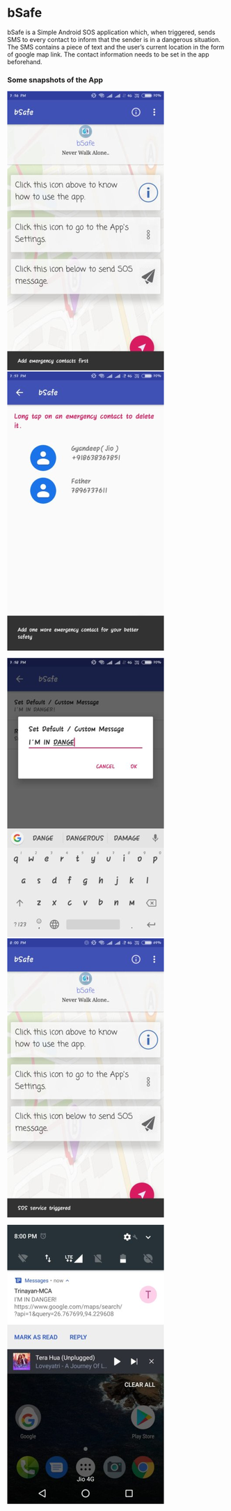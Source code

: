 # bSafe

bSafe is a Simple Android SOS application which, when triggered, sends SMS to every contact to inform that the sender is in a dangerous situation. The SMS
contains a piece of text and the user’s current location in the form of google map link. The contact information needs to be set in the app beforehand.

### Some snapshots of the App
![pic 1](./screenshots/p1.jpeg)    ![pic 2](./screenshots/p2.jpeg)

![pic 3](./screenshots/p3.jpeg)    ![pic 4](./screenshots/p4.jpeg)

![pic 5](./screenshots/p5.jpeg)